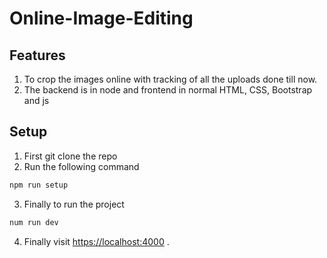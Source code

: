 # Online-Image-Editing

## Features

1. To crop the images online with tracking of all the uploads done till now.
2. The backend is in node and frontend in normal HTML, CSS, Bootstrap and js

## Setup

1. First git clone the repo
2. Run the following command

```bash
npm run setup
```

3. Finally to run the project

```bash
num run dev
```

4. Finally visit <https://localhost:4000> .

